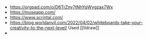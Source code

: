 - https://orgpad.com/o/D6TrZny7tNhYqWygzax7Wx
- https://museapp.com/
- https://www.scrintal.com/
- https://blog.worldanvil.com/2022/04/02/whiteboards-take-your-creativity-to-the-next-level/ Used [[tldraw]]
-